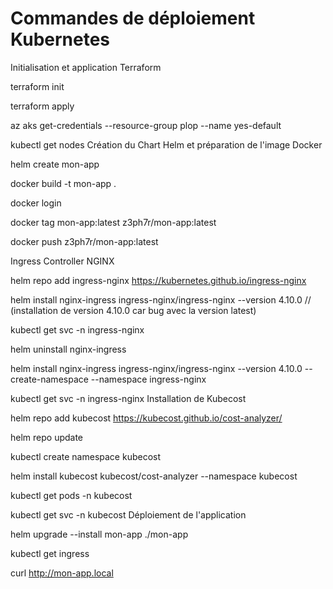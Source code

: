 # Commandes de déploiement Kubernetes
Initialisation et application Terraform

terraform init


terraform apply

az aks get-credentials --resource-group plop --name yes-default

kubectl get nodes
Création du Chart Helm et préparation de l'image Docker


helm create mon-app

docker build -t mon-app .


docker login


docker tag mon-app:latest z3ph7r/mon-app:latest


docker push z3ph7r/mon-app:latest

Ingress Controller NGINX


helm repo add ingress-nginx https://kubernetes.github.io/ingress-nginx


helm install nginx-ingress ingress-nginx/ingress-nginx --version 4.10.0 
// (installation de version 4.10.0 car bug avec la version latest)


kubectl get svc -n ingress-nginx


helm uninstall nginx-ingress


helm install nginx-ingress ingress-nginx/ingress-nginx --version 4.10.0 --create-namespace --namespace ingress-nginx


kubectl get svc -n ingress-nginx
Installation de Kubecost


helm repo add kubecost https://kubecost.github.io/cost-analyzer/


helm repo update


kubectl create namespace kubecost


helm install kubecost kubecost/cost-analyzer --namespace kubecost


kubectl get pods -n kubecost


kubectl get svc -n kubecost
Déploiement de l'application


helm upgrade --install mon-app ./mon-app


kubectl get ingress


curl http://mon-app.local
